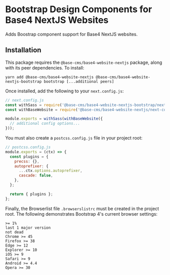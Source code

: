 # Bootstrap Design Components for Base4 NextJS Websites
Adds Boostrap component support for Base4 NextJS websites.

## Installation
This package requires the `@base-cms/base4-website-nextjs` package, along with its peer dependencies. To install:
```
yarn add @base-cms/base4-website-nextjs @base-cms/base4-website-nextjs-bootstrap bootstrap [...additional peers]
```

Once installed, add the following to your `next.config.js`:

```js
// next.config.js
const withSass = require('@base-cms/base4-website-nextjs-bootstrap/next-config');
const withBaseWebsite = require('@base-cms/base4-website-nextjs/next-config');

module.exports = withSass(withBaseWebsite({
  // additional config options...
}));
```
You must also create a `postcss.config.js` file in your project root:
```js
// postcss.config.js
module.exports = (ctx) => {
  const plugins = {
    precss: {},
    autoprefixer: {
      ...ctx.options.autoprefixer,
      cascade: false,
    },
  };

  return { plugins };
};
```
Finally, the Browserlist file `.browserslistrc` must be created in the project root. The following demonstrates Bootstrap 4's current browser settings:
```
>= 1%
last 1 major version
not dead
Chrome >= 45
Firefox >= 38
Edge >= 12
Explorer >= 10
iOS >= 9
Safari >= 9
Android >= 4.4
Opera >= 30
```

